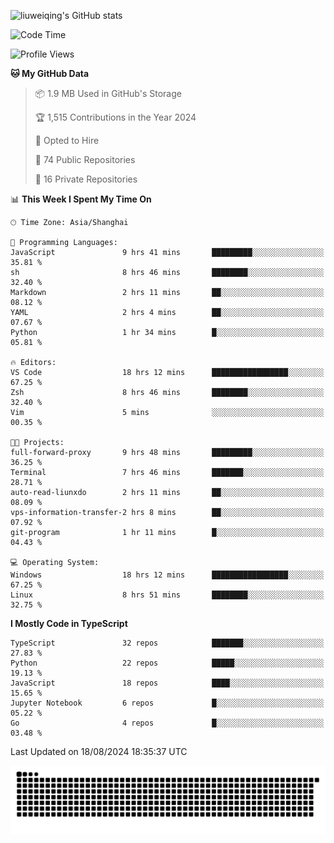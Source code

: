 ![liuweiqing's GitHub stats](https://github-readme-stats.vercel.app/api?username=14790897&show_icons=true&locale=cn&include_all_commits=true&count_private=true)

<!--START_SECTION:waka-->
![Code Time](http://img.shields.io/badge/Code%20Time-1%2C261%20hrs%2014%20mins-blue)

![Profile Views](http://img.shields.io/badge/Profile%20Views-21-blue)

**🐱 My GitHub Data** 

> 📦 1.9 MB Used in GitHub's Storage 
 > 
> 🏆 1,515 Contributions in the Year 2024
 > 
> 💼 Opted to Hire
 > 
> 📜 74 Public Repositories 
 > 
> 🔑 16 Private Repositories 
 > 
📊 **This Week I Spent My Time On** 

```text
🕑︎ Time Zone: Asia/Shanghai

💬 Programming Languages: 
JavaScript               9 hrs 41 mins       █████████░░░░░░░░░░░░░░░░   35.81 % 
sh                       8 hrs 46 mins       ████████░░░░░░░░░░░░░░░░░   32.40 % 
Markdown                 2 hrs 11 mins       ██░░░░░░░░░░░░░░░░░░░░░░░   08.12 % 
YAML                     2 hrs 4 mins        ██░░░░░░░░░░░░░░░░░░░░░░░   07.67 % 
Python                   1 hr 34 mins        █░░░░░░░░░░░░░░░░░░░░░░░░   05.81 % 

🔥 Editors: 
VS Code                  18 hrs 12 mins      █████████████████░░░░░░░░   67.25 % 
Zsh                      8 hrs 46 mins       ████████░░░░░░░░░░░░░░░░░   32.40 % 
Vim                      5 mins              ░░░░░░░░░░░░░░░░░░░░░░░░░   00.35 % 

🐱‍💻 Projects: 
full-forward-proxy       9 hrs 48 mins       █████████░░░░░░░░░░░░░░░░   36.25 % 
Terminal                 7 hrs 46 mins       ███████░░░░░░░░░░░░░░░░░░   28.71 % 
auto-read-liunxdo        2 hrs 11 mins       ██░░░░░░░░░░░░░░░░░░░░░░░   08.09 % 
vps-information-transfer-2 hrs 8 mins        ██░░░░░░░░░░░░░░░░░░░░░░░   07.92 % 
git-program              1 hr 11 mins        █░░░░░░░░░░░░░░░░░░░░░░░░   04.43 % 

💻 Operating System: 
Windows                  18 hrs 12 mins      █████████████████░░░░░░░░   67.25 % 
Linux                    8 hrs 51 mins       ████████░░░░░░░░░░░░░░░░░   32.75 % 
```

**I Mostly Code in TypeScript** 

```text
TypeScript               32 repos            ███████░░░░░░░░░░░░░░░░░░   27.83 % 
Python                   22 repos            █████░░░░░░░░░░░░░░░░░░░░   19.13 % 
JavaScript               18 repos            ████░░░░░░░░░░░░░░░░░░░░░   15.65 % 
Jupyter Notebook         6 repos             █░░░░░░░░░░░░░░░░░░░░░░░░   05.22 % 
Go                       4 repos             █░░░░░░░░░░░░░░░░░░░░░░░░   03.48 % 
```




 Last Updated on 18/08/2024 18:35:37 UTC
<!--END_SECTION:waka-->

<picture>
  <source media="(prefers-color-scheme: dark)" srcset="https://raw.githubusercontent.com/14790897/14790897/output/github-contribution-grid-snake-dark.svg" />
  <source media="(prefers-color-scheme: light)" srcset="https://raw.githubusercontent.com/14790897/14790897/output/github-contribution-grid-snake.svg" />
  <img alt="github-snake" src="https://raw.githubusercontent.com/14790897/14790897/output/github-contribution-grid-snake.svg" />
</picture>
